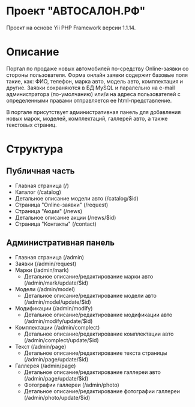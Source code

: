 Проект "АВТОСАЛОН.РФ"
=========

Проект на основе Yii PHP Framework версии 1.1.14.

Описание
========

Портал по продаже новых автомобилей по-средству Online-заявки со стороны пользователя.
Форма онлайн заявки содержит базовые поля такие, как: ФИО, телефон, марка авто, модель авто, комплектация и другие.
Заявки сохраняются в БД MySQL и паралельно на e-mail администратора (по-умолчанию) или/и на адреса пользователей с определенными правами отправляется ее html-представление.

В портале присутствует административная панель для добавления новых марок, моделей, комплектаций, галлерей авто, а также текстовых страниц.

Структура
=========

Публичная часть
---------------

* Главная страница (/)
* Каталог (/catalog)
* Детальное описание модели авто (/catalog/$id)
* Страница "Online-заявки" (/request)
* Страница "Акции" (/news)
* Детальное описание акции (/news/$id)
* Страница "Контакты" (/contact)

Административная панель
-----------------------

* Главная страница (/admin)
* Заявки (/admin/request)
* Марки (/admin/mark)
	* Детальное описание/редактирование марки авто (/admin/mark/update/$id)
* Модели (/admin/model)
	* Детальное описание/редактирование модели авто (/admin/model/update/$id)
* Модификации (/admin/modify)
	* Детальное описание/редактирование модификации авто (/admin/modify/update/$id)
* Комплектации (/admin/complect)
	* Детальное описание/редактирование комплектации авто (/admin/complect/update/$id)
* Текст (/admin/page)
	* Детальное описание/редактирование текста страницы (/admin/page/update/$id)
* Галлерея (/admin/page)
	* Детальное описание/редактирование галлереи авто (/admin/page/update/$id)
	* Фотографии галлереи (/admin/photo)
	* Детальное описание/редактирование фотографии галлереи (/admin/photo/update/$id)
